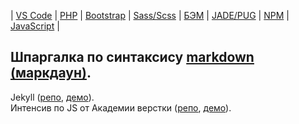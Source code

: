 | [VS Code](readme/VSCode.md) | [PHP](readme/PHP.md) | [Bootstrap](readme/Bootstrap.md) | [Sass/Scss](readme/Sass.md) | [БЭМ](readme/БЭМ.md) | [JADE/PUG](readme/JADE-PUG.md) | [NPM](readme/NPM.md) | [JavaScript](readme/JavaScript.md) |

## Шпаргалка по синтаксису [markdown (маркдаун)][2].  
[2]: http://ilfire.ru/kompyutery/shpargalka-po-sintaksisu-markdown-markdaun-so-vsemi-samymi-populyarnymi-tegami/#link12 "markdown"

Jekyll ([репо][1], [демо][1.1]).  
Интенсив по JS от Академии верстки ([репо][10], [демо][10.1]).  

[1]: https://github.com/vik-vavilikhin/vik-vavilikhin.github.io/tree/master/Jekyll/dist "Jekyll"  
[1.1]: https://vik-vavilikhin.github.io/Jekyll/dist "Jekyll"  
[10]: https://github.com/vik-vavilikhin/vik-vavilikhin.github.io/tree/master/JS/GloAcademy "Интенсив по JS"  
[10.1]: https://vik-vavilikhin.github.io/JS/GloAcademy "Интенсив по JS"  
